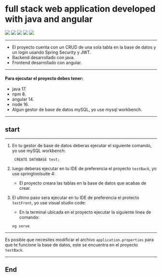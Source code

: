 # full stack web application developed with java and angular

![](https://www.pngrepo.com/png/303388/180/java-4-logo.png) ![](https://www.pngrepo.com/png/353396/180/angular-icon.png) ![](https://jwt.io/img/badge-compatible.svg) ![](https://upload.wikimedia.org/wikipedia/commons/thumb/4/44/Spring_Framework_Logo_2018.svg/1280px-Spring_Framework_Logo_2018.svg.png) ![](https://1000marcas.net/wp-content/uploads/2020/11/MySQL-logo.png)

---
+ El proyecto cuenta con un CRUD de una sola tabla en la base de datos y un login usando Spring Security y JWT.
+ Backend desarrollado con java.
+ Frontend desarrollado con angular.

---
#### Para ejecutar el proyecto debes tener:
- java 17.
- npm 8.
- angular 14.
- node 16.
- Algun gestor de base de datos mySQL, yo use mysql workbench.

---
## start

---

1. En tu gestor de base de datos deberas ejecutar el siguiente comando, yo use mySQL workbench:

    	CREATE DATABASE test;
2. luego deberas ejecutar en tu IDE de preferencia el proyecto `testBack`, yo use springtoolsuite 4:

	+ El proyecto creara las tablas en la base de datos que acabas de crear.

3. El ultimo paso sera ejecutar en tu IDE de preferencia el protecto `testFront`, yo use visual studio code:
	+ En la terminal ubicada en el proyecto ejecutar la siguiente linea de comando:
	```
	ng serve
	```
---
Es posible que necesites modificar el archivo `application.properties` para que te funcione la base de datos, este se encuentra en el proyecto `testBack`.

---
## End
